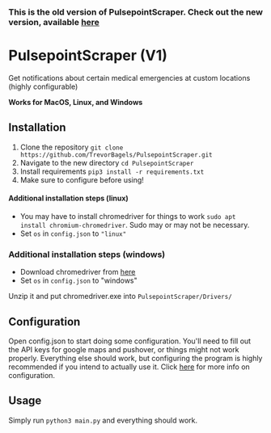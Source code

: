 ### This is the old version of PulsepointScraper. Check out the new version, available [here](https://github.com/TrevorBagels/PulsepointScraperV2)



# PulsepointScraper (V1)
Get notifications about certain medical emergencies at custom locations (highly configurable)

**Works for MacOS, Linux, and Windows**


## Installation
1. Clone the repository `git clone https://github.com/TrevorBagels/PulsepointScraper.git`
2. Navigate to the new directory `cd PulsepointScraper`
3. Install requirements `pip3 install -r requirements.txt`
4. Make sure to configure before using!
#### Additional installation steps (linux)
* You may have to install chromedriver for things to work `sudo apt install chromium-chromedriver`. Sudo may or may not be necessary.
* Set `os` in `config.json` to `"linux"`
### Additional installation steps (windows)
* Download chromedriver from [here](https://chromedriver.chromium.org/downloads)
* Set `os` in `config.json` to "windows"


Unzip it and put chromedriver.exe into `PulsepointScraper/Drivers/`
## Configuration
Open config.json to start doing some configuration. You'll need to fill out the API keys for google maps and pushover, or things might not work properly. Everything else should work, but configuring the program is highly recommended if you intend to actually use it. Click [here](https://github.com/TrevorBagels/PulsepointScraper/wiki/Configuration) for more info on configuration. 

## Usage
Simply run `python3 main.py` and everything should work.
